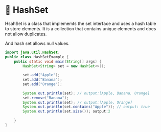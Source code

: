 # 🍡 HashSet

HsahSet is a class that implememts the set interface and uses a hash table to store elements. It is a collection that contains unique elements and does not allow duplicates.

And hash set allows null values.



```java
import java.util.HashSet;
public class HashSetExample {
    public static void main(String[] args) {
        HashSet<String> set = new HashSet<>();
        
        set.add("Apple");
        set.add("Banana");
        set.add("Orange");
        
        System.out.println(set); // output:[Apple, Banana, Orange]
        set.remove("Banana");
        System.out.println(set); // output:[Apple, Orange]
        System.out.println(set.contains("Apple")); // output: true
        System.out.println(set.size()); output:2
        
    }
}
```
